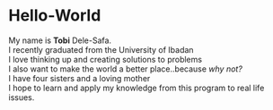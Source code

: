 # Hello-World
My name is <strong>Tobi</strong> Dele-Safa. <br>
I recently graduated from the University of Ibadan <br>
I love  thinking up and creating solutions to problems <br>
I also want to make the world a better place..because <em> why not? </em> <br>
I have four sisters and a loving mother<br>
I hope to learn and apply my knowledge from this program to real life issues.
